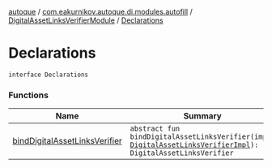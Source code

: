 [autoque](../../../index.md) / [com.eakurnikov.autoque.di.modules.autofill](../../index.md) / [DigitalAssetLinksVerifierModule](../index.md) / [Declarations](./index.md)

# Declarations

`interface Declarations`

### Functions

| Name | Summary |
|---|---|
| [bindDigitalAssetLinksVerifier](bind-digital-asset-links-verifier.md) | `abstract fun bindDigitalAssetLinksVerifier(impl: `[`DigitalAssetLinksVerifierImpl`](../../../com.eakurnikov.autoque.dependencies.dal/-digital-asset-links-verifier-impl/index.md)`): DigitalAssetLinksVerifier` |
